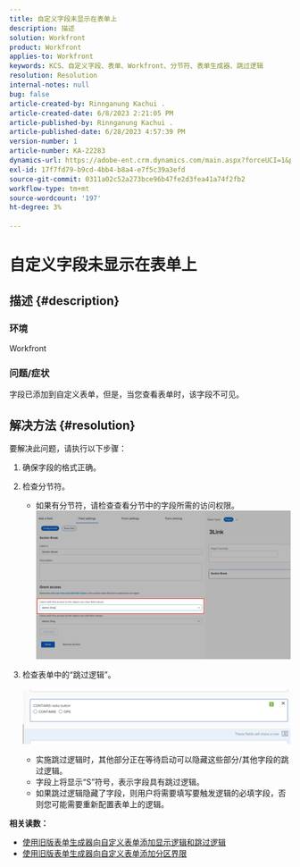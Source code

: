 ```yaml
---
title: 自定义字段未显示在表单上
description: 描述
solution: Workfront
product: Workfront
applies-to: Workfront
keywords: KCS、自定义字段、表单、Workfront、分节符、表单生成器、跳过逻辑
resolution: Resolution
internal-notes: null
bug: false
article-created-by: Rinnganung Kachui .
article-created-date: 6/8/2023 2:21:05 PM
article-published-by: Rinnganung Kachui .
article-published-date: 6/28/2023 4:57:39 PM
version-number: 1
article-number: KA-22283
dynamics-url: https://adobe-ent.crm.dynamics.com/main.aspx?forceUCI=1&pagetype=entityrecord&etn=knowledgearticle&id=193690ad-0706-ee11-8f6e-6045bd006793
exl-id: 17f7fd79-b9cd-4bb4-b8a4-e7f5c39a3efd
source-git-commit: 0311a02c52a273bce96b47fe2d3fea41a74f2fb2
workflow-type: tm+mt
source-wordcount: '197'
ht-degree: 3%

---
```


# 自定义字段未显示在表单上

## 描述 {#description}


### <b>环境</b>

Workfront

### <b>问题/症状</b>

字段已添加到自定义表单，但是，当您查看表单时，该字段不可见。


## 解决方法 {#resolution}


要解决此问题，请执行以下步骤：

1. 确保字段的格式正确。
2. 检查分节符。

   - 如果有分节符，请检查查看分节中的字段所需的访问权限。                     ![](assets/f585c275-ad15-ee11-8f6e-6045bd006793.png)
3. 检查表单中的“跳过逻辑”。                                                                                                                                               ![](assets/6067dbce-ad15-ee11-8f6e-6045bd006793.png)
   - 实施跳过逻辑时，其他部分正在等待启动可以隐藏这些部分/其他字段的跳过逻辑。
   - 字段上将显示“S”符号，表示字段具有跳过逻辑。
   - 如果跳过逻辑隐藏了字段，则用户将需要填写要触发逻辑的必填字段，否则您可能需要重新配置表单上的逻辑。


<b>相关读数：</b>

- [使用旧版表单生成器向自定义表单添加显示逻辑和跳过逻辑](https://experienceleague.adobe.com/docs/workfront/using/administration-and-setup/customize/custom-forms/custom-form-builder/use-the-custom-form-builder/display-or-skip-logic-custom-form.html)
- [使用旧版表单生成器向自定义表单添加分区界限](https://experienceleague.adobe.com/docs/workfront/using/administration-and-setup/customize/custom-forms/custom-form-builder/use-the-custom-form-builder/add-a-section-break-to-a-custom-form.htm)
